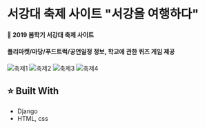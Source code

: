 # 서강대 축제 사이트 "서강을 여행하다"

####  :rainbow: 2019 봄학기 서강대 축제 사이트   
#### 플리마켓/마당/푸드트럭/공연일정 정보, 학교에 관한 퀴즈 게임 제공

![축제1](https://user-images.githubusercontent.com/37509450/93214225-d85c2680-f79f-11ea-93dd-aec3555513cb.png)
![축제2](https://user-images.githubusercontent.com/37509450/93214219-d6926300-f79f-11ea-99d6-bb2d8bac45ce.png)
![축제3](https://user-images.githubusercontent.com/37509450/93214222-d7c39000-f79f-11ea-9158-bac4f091cfa9.png)
![축제4](https://user-images.githubusercontent.com/37509450/93214224-d85c2680-f79f-11ea-80d0-08d27be8802c.png)

## :star: Built With
* Django
* HTML, css
